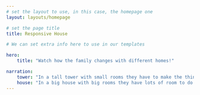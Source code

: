 ```yaml
---
# set the layout to use, in this case, the homepage one
layout: layouts/homepage

# set the page title
title: Responsive House

# We can set extra info here to use in our templates

hero:
    title: "Watch how the family changes with different homes!"

narration: 
    tower: "In a tall tower with small rooms they have to make the things they love smaller." 
    house: "In a big house with big rooms they have lots of room to do the things they love." 
---
```



